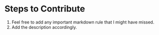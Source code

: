 # Steps to Contribute
1. Feel free to add any important markdown rule that I might have missed.
2. Add the description accordingly.
